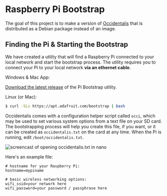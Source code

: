 # Raspberry Pi Bootstrap

The goal of this project is to make a version of [Occidentalis][1] that
is distributed as a Debian package instead of an image.

## Finding the Pi & Starting the Bootstrap

We have created a utility that will find a Raspberry Pi connected to your
local network and start the bootstrap process. The utility requires you to
connect your Pi to your local network **via an ethernet cable**.

Windows & Mac App:

[Download the latest release][2] of the Pi Bootstrap utility.

Linux (or Mac):

```sh
$ curl -SLs https://apt.adafruit.com/bootstrap | bash
```

Occidentalis comes with a configuration helper script called `occi`, which may
be used to set various system options from a text file on your SD card.  The
bootstrapping process will help you create this file, if you want, or it can be
created as `occidentalis.txt` on the card at any time.  When the Pi is running,
edit `/boot/occidentalis.txt`.

![screencast of opening occidentalis.txt in nano](https://raw.githubusercontent.com/adafruit/pi_bootstrap/master/docs/edit_occi_settings.gif)

Here's an example file:

```
# hostname for your Raspberry Pi:
hostname=mypiname

# basic wireless networking options:
wifi_ssid=your network here
wifi_password=your password / passphrase here
```

[1]: https://learn.adafruit.com/adafruit-raspberry-pi-educational-linux-distro/occidentalis-v0-dot-2
[2]: https://github.com/adafruit/pi_bootstrap/releases/latest
